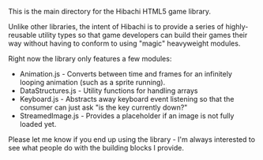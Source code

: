 This is the main directory for the Hibachi HTML5 game library.

Unlike other libraries, the intent of Hibachi is to provide a series of highly-reusable utility types so that game developers can build their games their way without having to conform to using "magic" heavyweight modules.

Right now the library only features a few modules:

* Animation.js - Converts between time and frames for an infinitely looping animation (such as a sprite running).
* DataStructures.js - Utility functions for handling arrays
* Keyboard.js - Abstracts away keyboard event listening so that the consumer can just ask "is the key currently down?"
* StreamedImage.js - Provides a placeholder if an image is not fully loaded yet.

Please let me know if you end up using the library - I'm always interested to see what people do with the building blocks I provide.
